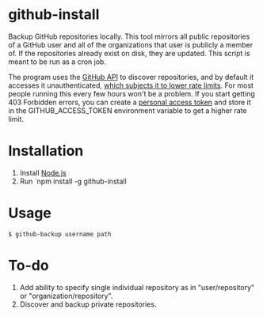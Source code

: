 # github-install

Backup GitHub repositories locally. This tool mirrors all public repositories of a GitHub user and all of the organizations that user is publicly a member of. If the repositories already exist on disk, they are updated. This script is meant to be run as a cron job.

The program uses the [GitHub API](https://developer.github.com/) to discover repositories, and by default it accesses it unauthenticated, [which subjects it to lower rate limits](https://developer.github.com/v3/#rate-limiting). For most people running this every few hours won't be a problem. If you start getting 403 Forbidden errors, you can create a [personal access token](https://github.com/settings/applications) and store it in the GITHUB_ACCESS_TOKEN environment variable to get a higher rate limit.

# Installation

1. Install [Node.js](http://nodejs.org/)
2. Run `npm install -g github-install

# Usage

```
$ github-backup username path
```

# To-do

1. Add ability to specify single individual repository as in "user/repository" or "organization/repository".
2. Discover and backup private repositories.
